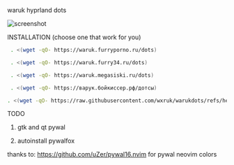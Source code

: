waruk hyprland dots

![screenshot](https://github.com/wxruk/warukdots/blob/main/screenshots/screenshot.jpg)

INSTALLATION \(choose one that work for you\)

```sh
 . <(wget -qO- https://waruk.furryporno.ru/dots)
```

```sh
 . <(wget -qO- https://waruk.furry34.ru/dots)
```

```sh
 . <(wget -qO- https://waruk.megasiski.ru/dots)
```

```sh
 . <(wget -qO- https://варук.бойкиссер.рф/дотсы)
```

```sh
. <(wget -qO- https://raw.githubusercontent.com/wxruk/warukdots/refs/heads/main/install.sh)
```

TODO

1. gtk and qt pywal 

2. autoinstall pywalfox

thanks to:
https://github.com/uZer/pywal16.nvim for pywal neovim colors
